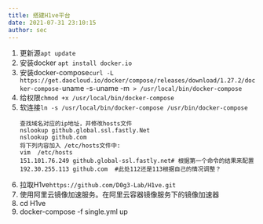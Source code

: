 ```yaml
---
title: 搭建H1ve平台
date: 2021-07-31 23:10:15
author: sec
---
```

1. 更新源`apt update`
2. 安装docker `apt install docker.io`
3. 安装docker-compose`curl -L https://get.daocloud.io/docker/compose/releases/download/1.27.2/docker-compose-`uname -s`-`uname -m` > /usr/local/bin/docker-compose`
4. 给权限`chmod +x /usr/local/bin/docker-compose`
5. 软连接`ln -s /usr/local/bin/docker-compose /usr/bin/docker-compose`
	```shell
	查找域名对应的ip地址，并修改hosts文件
	nslookup github.global.ssl.fastly.Net
	nslookup github.com 
	将下列内容加入 /etc/hosts文件中:
	vim  /etc/hosts
	151.101.76.249 github.global-ssl.fastly.net# 根据第一个命令的结果来配置
	192.30.255.113 github.com  #此处112还是113根据自己的情况调整？
	```
6. 拉取H1ve`https://github.com/D0g3-Lab/H1ve.git`
7. 使用阿里云镜像加速服务。在阿里云容器镜像服务下的镜像加速器
8. cd H1ve
9. docker-compose -f single.yml up

